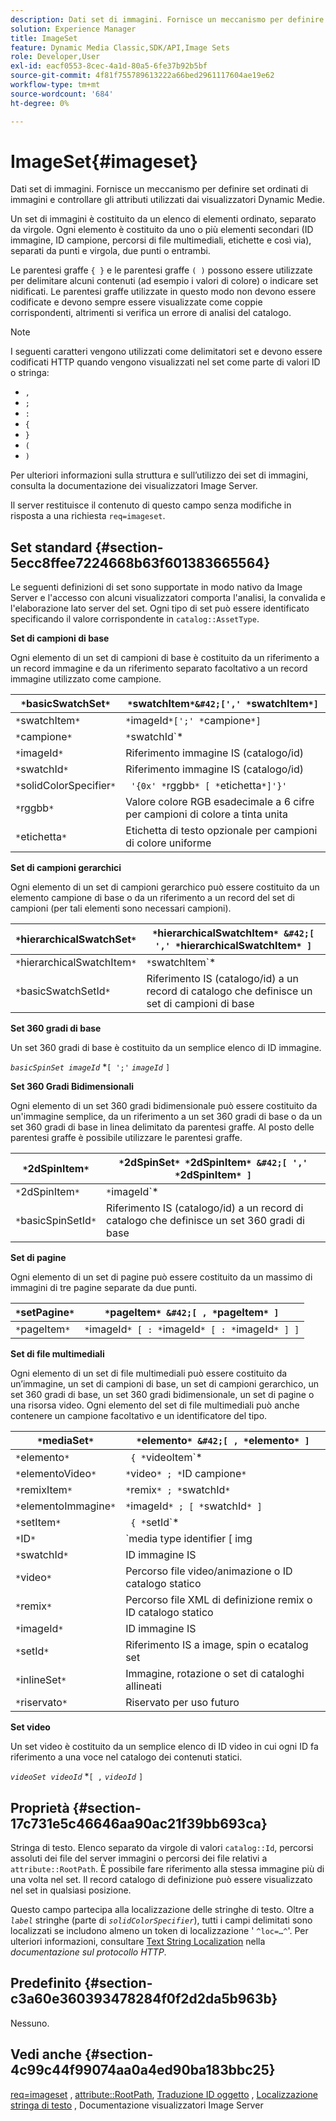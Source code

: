 ```yaml
---
description: Dati set di immagini. Fornisce un meccanismo per definire set ordinati di immagini e controllare gli attributi utilizzati dai visualizzatori Dynamic Medie.
solution: Experience Manager
title: ImageSet
feature: Dynamic Media Classic,SDK/API,Image Sets
role: Developer,User
exl-id: eacf0553-8cec-4a1d-80a5-6fe37b92b5bf
source-git-commit: 4f81f755789613222a66bed2961117604ae19e62
workflow-type: tm+mt
source-wordcount: '684'
ht-degree: 0%

---
```


# ImageSet{#imageset}

Dati set di immagini. Fornisce un meccanismo per definire set ordinati di immagini e controllare gli attributi utilizzati dai visualizzatori Dynamic Medie.

Un set di immagini è costituito da un elenco di elementi ordinato, separato da virgole. Ogni elemento è costituito da uno o più elementi secondari (ID immagine, ID campione, percorsi di file multimediali, etichette e così via), separati da punti e virgola, due punti o entrambi.

Le parentesi graffe `{ }` e le parentesi graffe `( )` possono essere utilizzate per delimitare alcuni contenuti (ad esempio i valori di colore) o indicare set nidificati. Le parentesi graffe utilizzate in questo modo non devono essere codificate e devono sempre essere visualizzate come coppie corrispondenti, altrimenti si verifica un errore di analisi del catalogo.

>[!NOTE]
>
>I seguenti caratteri vengono utilizzati come delimitatori set e devono essere codificati HTTP quando vengono visualizzati nel set come parte di valori ID o stringa:
>
>* `,`
>* `;`
>* `:`
>* `{`
>* `}`
>* `(`
>* `)`


Per ulteriori informazioni sulla struttura e sull’utilizzo dei set di immagini, consulta la documentazione dei visualizzatori Image Server.

Il server restituisce il contenuto di questo campo senza modifiche in risposta a una richiesta `req=imageset`.

## Set standard {#section-5ecc8ffee7224668b63f601383665564}

Le seguenti definizioni di set sono supportate in modo nativo da Image Server e l&#39;accesso con alcuni visualizzatori comporta l&#39;analisi, la convalida e l&#39;elaborazione lato server del set. Ogni tipo di set può essere identificato specificando il valore corrispondente in `catalog::AssetType`.

**Set di campioni di base**

Ogni elemento di un set di campioni di base è costituito da un riferimento a un record immagine e da un riferimento separato facoltativo a un record immagine utilizzato come campione.

| `*`basicSwatchSet`*` | `*`swatchItem`*&#42;[',' *`swatchItem`*]` |
|---|---|
| `*`swatchItem`*` | `*`imageId`*[';' *`campione`*]` |
| `*`campione`*` | `*`swatchId`*|solidColorSpecifier` |
| `*`imageId`*` | Riferimento immagine IS (catalogo/id) |
| `*`swatchId`*` | Riferimento immagine IS (catalogo/id) |
| `*`solidColorSpecifier`*` | ` '{0x' *`rggbb`* [ *`etichetta`*]'}'` |
| `*`rggbb`*` | Valore colore RGB esadecimale a 6 cifre per campioni di colore a tinta unita |
| `*`etichetta`*` | Etichetta di testo opzionale per campioni di colore uniforme |

**Set di campioni gerarchici**

Ogni elemento di un set di campioni gerarchico può essere costituito da un elemento campione di base o da un riferimento a un record del set di campioni (per tali elementi sono necessari campioni).

| `*`hierarchicalSwatchSet`*` | `*`hierarchicalSwatchItem`* &#42;[ ',' *`hierarchicalSwatchItem`* ]` |
|---|---|
| `*`hierarchicalSwatchItem`*` | `*`swatchItem`* | { *`basicSwatchSetId`* ';' *`swatch`* }` |
| `*`basicSwatchSetId`*` | Riferimento IS (catalogo/id) a un record di catalogo che definisce un set di campioni di base |

**Set 360 gradi di base**

Un set 360 gradi di base è costituito da un semplice elenco di ID immagine.

*`basicSpinSet imageId`*  &#42;`[ ';'`  *`imageId`* `]`

**Set 360 Gradi Bidimensionali**

Ogni elemento di un set 360 gradi bidimensionale può essere costituito da un&#39;immagine semplice, da un riferimento a un set 360 gradi di base o da un set 360 gradi di base in linea delimitato da parentesi graffe. Al posto delle parentesi graffe è possibile utilizzare le parentesi graffe.

| `*`2dSpinItem`*` | `*`2dSpinSet`* *`2dSpinItem`* &#42;[ ',' *`2dSpinItem`* ]` |
|---|---|
| `*`2dSpinItem`*` | `*`imageId`* | { '{' *`basicSpinSet`* '}' } | *`basicSpinSetId`*` |
| `*`basicSpinSetId`*` | Riferimento IS (catalogo/id) a un record di catalogo che definisce un set 360 gradi di base |

**Set di pagine**

Ogni elemento di un set di pagine può essere costituito da un massimo di immagini di tre pagine separate da due punti.

| `*`setPagine`*` | `*`pageItem`* &#42;[ , *`pageItem`* ]` |
|---|---|
| `*`pageItem`*` | `*`imageId`* [ : *`imageId`* [ : *`imageId`* ] ]` |

**Set di file multimediali**

Ogni elemento di un set di file multimediali può essere costituito da un’immagine, un set di campioni di base, un set di campioni gerarchico, un set 360 gradi di base, un set 360 gradi bidimensionale, un set di pagine o una risorsa video. Ogni elemento del set di file multimediali può anche contenere un campione facoltativo e un identificatore del tipo.

| `*`mediaSet`*` | `*`elemento`* &#42;[ , *`elemento`* ]` |
|---|---|
| `*`elemento`*` | ` { *`videoItem`* | *`remixItem`* | *`imageItem`*}} | *`setItem`* } [ ; [ *`ID`* ] [ ; [ *`prenotato`* ] ] ]` |
| `*`elementoVideo`*` | `*`video`* ; *`ID campione`*` |
| `*`remixItem`*` | `*`remix`* ; *`swatchId`*` |
| `*`elementoImmagine`*` | `*`imageId`* ; [ *`swatchId`* ]` |
| `*`setItem`*` | ` { *`setId`* | { '{' *`inlineSet`* '}' } } ; *`swatchId`*` |
| `*`ID`*` | `media type identifier [ img | basic | advanced_image | img | img_set | advanced_imageset | advanced_swatchset | spin | video ]` |
| `*`swatchId`*` | ID immagine IS |
| `*`video`*` | Percorso file video/animazione o ID catalogo statico |
| `*`remix`*` | Percorso file XML di definizione remix o ID catalogo statico |
| `*`imageId`*` | ID immagine IS |
| `*`setId`*` | Riferimento IS a image, spin o ecatalog set |
| `*`inlineSet`*` | Immagine, rotazione o set di cataloghi allineati |
| `*`riservato`*` | Riservato per uso futuro |

**Set video**

Un set video è costituito da un semplice elenco di ID video in cui ogni ID fa riferimento a una voce nel catalogo dei contenuti statici.

*`videoSet videoId`*  &#42;`[ ,`  *`videoId`* `]`

## Proprietà {#section-17c731e5c46646aa90ac21f39bb693ca}

Stringa di testo. Elenco separato da virgole di valori `catalog::Id`, percorsi assoluti dei file del server immagini o percorsi dei file relativi a `attribute::RootPath`. È possibile fare riferimento alla stessa immagine più di una volta nel set. Il record catalogo di definizione può essere visualizzato nel set in qualsiasi posizione.

Questo campo partecipa alla localizzazione delle stringhe di testo. Oltre a *`label`* stringhe (parte di *`solidColorSpecifier`*), tutti i campi delimitati sono localizzati se includono almeno un token di localizzazione &#39; `^loc=…^`&#39;. Per ulteriori informazioni, consultare [Text String Localization](/help/aem-is-ir-api/is-api/http-ref/image-serving-api-ref/c-http-protocol-reference/c-syntax-and-features/r-text-string-localization.md) nella *documentazione sul protocollo HTTP*.

## Predefinito {#section-c3a60e360393478284f0f2d2da5b963b}

Nessuno.

## Vedi anche {#section-4c99c44f99074aa0a4ed90ba183bbc25}

[req=imageset](/help/aem-is-ir-api/is-api/http-ref/image-serving-api-ref/c-http-protocol-reference/c-command-reference/r-req/r-req.md) , [attribute::RootPath](/help/aem-is-ir-api/is-api/image-catalog/image-serving-api-ref/c-image-catalog-reference/c-attributes-reference/r-rootpath.md), [Traduzione ID oggetto](/help/aem-is-ir-api/is-api/http-ref/image-serving-api-ref/c-http-protocol-reference/c-syntax-and-features/r-object-id-translation.md) , [Localizzazione stringa di testo](/help/aem-is-ir-api/is-api/http-ref/image-serving-api-ref/c-http-protocol-reference/c-syntax-and-features/r-text-string-localization.md) , Documentazione visualizzatori Image Server
